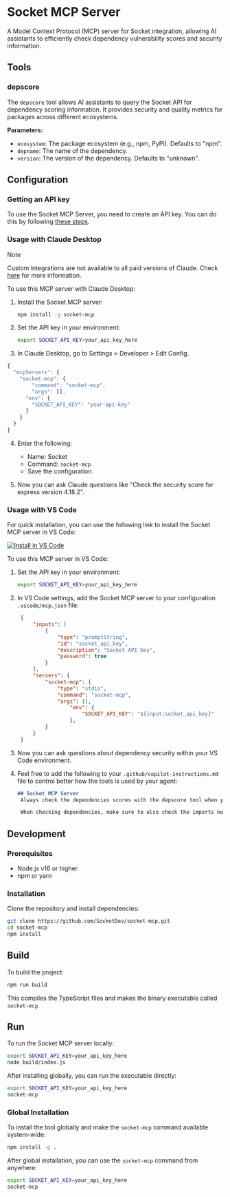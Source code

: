 # Socket MCP Server

A Model Context Protocol (MCP) server for Socket integration, allowing AI assistants to efficiently check dependency vulnerability scores and security information.

## Tools

### depscore

The `depscore` tool allows AI assistants to query the Socket API for dependency scoring information. It provides security and quality metrics for packages across different ecosystems.

**Parameters:**

- `ecosystem`: The package ecosystem (e.g., npm, PyPI). Defaults to "npm".
- `depname`: The name of the dependency.
- `version`: The version of the dependency. Defaults to "unknown".

## Configuration

### Getting an API key

To use the Socket MCP Server, you need to create an API key. You can do this by following [these steps](https://docs.socket.dev/reference/creating-and-managing-api-tokens).


### Usage with Claude Desktop

> [!NOTE]
> Custom integrations are not available to all paid versions of Claude. Check [here](https://support.anthropic.com/en/articles/11175166-about-custom-integrations-using-remote-mcp) for more information.

To use this MCP server with Claude Desktop:

1. Install the Socket MCP server:

   ```bash
   npm install -g socket-mcp
   ```

2. Set the API key in your environment:

   ```bash
   export SOCKET_API_KEY=your_api_key_here
   ```

3. In Claude Desktop, go to Settings > Developer > Edit Config.


```js
{
  "mcpServers": {
    "socket-mcp": {
        "command": "socket-mcp",
        "args": [],
      "env": {
        "SOCKET_API_KEY": "your-api-key"
      }
    }
  }
}
```

4. Enter the following:
   - Name: Socket
   - Command: `socket-mcp`
   - Save the configuration.

5. Now you can ask Claude questions like "Check the security score for express version 4.18.2".

### Usage with VS Code

For quick installation, you can use the following link to install the Socket MCP server in VS Code:


[![Install in VS Code](https://img.shields.io/badge/VS_Code-Socket_MCP-0098FF?style=flat-square&logo=visualstudiocode&logoColor=white)](https://vscode.dev/redirect/mcp/install?name=socket-mcp&inputs=[{"type":"promptString","id":"socket_api_key","description":"Socket%20API%20key","password":true}]&config={"command":"depscore","type":"stdio","env":{"SOCKET_API_KEY":"${input:socket_api_key}"}})


To use this MCP server in VS Code:

1. Set the API key in your environment:

   ```bash
   export SOCKET_API_KEY=your_api_key_here
   ```

2. In VS Code settings, add the Socket MCP server to your configuration `.vscode/mcp.json` file:

   ```json
    {
        "inputs": [
            {
                "type": "promptString",
                "id": "socket_api_key",
                "description": "Socket API Key",
                "password": true
            }
        ],
        "servers": {
            "socket-mcp": {
                "type": "stdio",
                "command": "socket-mcp",
                "args": [],
                    "env": {
                        "SOCKET_API_KEY": "${input:socket_api_key}"
                    },
            }
        }
    }
   ```

3. Now you can ask questions about dependency security within your VS Code environment.
4. Feel free to add the following to your `.github/copilot-instructions.md` file to control better how the tools is used by your agent: 

   ```markdown
   ## Socket MCP Server
    Always check the dependencies scores with the depscore tool when you add a new dependency. If the score is low, consider using an alternative library or writing the code yourself. If you decide to use a library with a low score, make sure to document the reasons for your choice. If you are unsure about the score, ask for a review from someone with more experience.

    When checking dependencies, make sure to also check the imports not just the pyproject.toml/package.json/dependency file.
   ```

## Development

### Prerequisites

- Node.js v16 or higher
- npm or yarn

### Installation

Clone the repository and install dependencies:

```bash
git clone https://github.com/SocketDev/socket-mcp.git
cd socket-mcp
npm install
```

## Build

To build the project:

```bash
npm run build
```

This compiles the TypeScript files and makes the binary executable called `socket-mcp`.

## Run

To run the Socket MCP server locally:

```bash
export SOCKET_API_KEY=your_api_key_here
node build/index.js
```

After installing globally, you can run the executable directly:

```bash
export SOCKET_API_KEY=your_api_key_here
socket-mcp
```

### Global Installation

To install the tool globally and make the `socket-mcp` command available system-wide:

```bash
npm install -g .
```

After global installation, you can use the `socket-mcp` command from anywhere:

```bash
export SOCKET_API_KEY=your_api_key_here
socket-mcp
```
